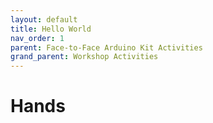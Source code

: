 ```yaml
---
layout: default
title: Hello World
nav_order: 1
parent: Face-to-Face Arduino Kit Activities
grand_parent: Workshop Activities
---
```

# Hands
